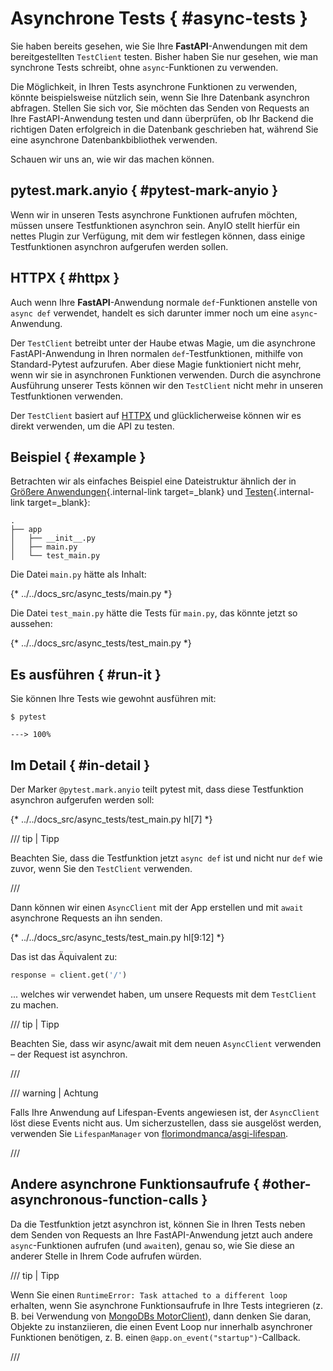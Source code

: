 # Asynchrone Tests { #async-tests }

Sie haben bereits gesehen, wie Sie Ihre **FastAPI**-Anwendungen mit dem bereitgestellten `TestClient` testen. Bisher haben Sie nur gesehen, wie man synchrone Tests schreibt, ohne `async`-Funktionen zu verwenden.

Die Möglichkeit, in Ihren Tests asynchrone Funktionen zu verwenden, könnte beispielsweise nützlich sein, wenn Sie Ihre Datenbank asynchron abfragen. Stellen Sie sich vor, Sie möchten das Senden von Requests an Ihre FastAPI-Anwendung testen und dann überprüfen, ob Ihr Backend die richtigen Daten erfolgreich in die Datenbank geschrieben hat, während Sie eine asynchrone Datenbankbibliothek verwenden.

Schauen wir uns an, wie wir das machen können.

## pytest.mark.anyio { #pytest-mark-anyio }

Wenn wir in unseren Tests asynchrone Funktionen aufrufen möchten, müssen unsere Testfunktionen asynchron sein. AnyIO stellt hierfür ein nettes Plugin zur Verfügung, mit dem wir festlegen können, dass einige Testfunktionen asynchron aufgerufen werden sollen.

## HTTPX { #httpx }

Auch wenn Ihre **FastAPI**-Anwendung normale `def`-Funktionen anstelle von `async def` verwendet, handelt es sich darunter immer noch um eine `async`-Anwendung.

Der `TestClient` betreibt unter der Haube etwas Magie, um die asynchrone FastAPI-Anwendung in Ihren normalen `def`-Testfunktionen, mithilfe von Standard-Pytest aufzurufen. Aber diese Magie funktioniert nicht mehr, wenn wir sie in asynchronen Funktionen verwenden. Durch die asynchrone Ausführung unserer Tests können wir den `TestClient` nicht mehr in unseren Testfunktionen verwenden.

Der `TestClient` basiert auf <a href="https://www.python-httpx.org" class="external-link" target="_blank">HTTPX</a> und glücklicherweise können wir es direkt verwenden, um die API zu testen.

## Beispiel { #example }

Betrachten wir als einfaches Beispiel eine Dateistruktur ähnlich der in [Größere Anwendungen](../tutorial/bigger-applications.md){.internal-link target=_blank} und [Testen](../tutorial/testing.md){.internal-link target=_blank}:

```
.
├── app
│   ├── __init__.py
│   ├── main.py
│   └── test_main.py
```

Die Datei `main.py` hätte als Inhalt:

{* ../../docs_src/async_tests/main.py *}

Die Datei `test_main.py` hätte die Tests für `main.py`, das könnte jetzt so aussehen:

{* ../../docs_src/async_tests/test_main.py *}

## Es ausführen { #run-it }

Sie können Ihre Tests wie gewohnt ausführen mit:

<div class="termy">

```console
$ pytest

---> 100%
```

</div>

## Im Detail { #in-detail }

Der Marker `@pytest.mark.anyio` teilt pytest mit, dass diese Testfunktion asynchron aufgerufen werden soll:

{* ../../docs_src/async_tests/test_main.py hl[7] *}

/// tip | Tipp

Beachten Sie, dass die Testfunktion jetzt `async def` ist und nicht nur `def` wie zuvor, wenn Sie den `TestClient` verwenden.

///

Dann können wir einen `AsyncClient` mit der App erstellen und mit `await` asynchrone Requests an ihn senden.

{* ../../docs_src/async_tests/test_main.py hl[9:12] *}

Das ist das Äquivalent zu:

```Python
response = client.get('/')
```

... welches wir verwendet haben, um unsere Requests mit dem `TestClient` zu machen.

/// tip | Tipp

Beachten Sie, dass wir async/await mit dem neuen `AsyncClient` verwenden – der Request ist asynchron.

///

/// warning | Achtung

Falls Ihre Anwendung auf Lifespan-Events angewiesen ist, der `AsyncClient` löst diese Events nicht aus. Um sicherzustellen, dass sie ausgelöst werden, verwenden Sie `LifespanManager` von <a href="https://github.com/florimondmanca/asgi-lifespan#usage" class="external-link" target="_blank">florimondmanca/asgi-lifespan</a>.

///

## Andere asynchrone Funktionsaufrufe { #other-asynchronous-function-calls }

Da die Testfunktion jetzt asynchron ist, können Sie in Ihren Tests neben dem Senden von Requests an Ihre FastAPI-Anwendung jetzt auch andere `async`-Funktionen aufrufen (und `await`en), genau so, wie Sie diese an anderer Stelle in Ihrem Code aufrufen würden.

/// tip | Tipp

Wenn Sie einen `RuntimeError: Task attached to a different loop` erhalten, wenn Sie asynchrone Funktionsaufrufe in Ihre Tests integrieren (z. B. bei Verwendung von <a href="https://stackoverflow.com/questions/41584243/runtimeerror-task-attached-to-a-different-loop" class="external-link" target="_blank">MongoDBs MotorClient</a>), dann denken Sie daran, Objekte zu instanziieren, die einen Event Loop nur innerhalb asynchroner Funktionen benötigen, z. B. einen `@app.on_event("startup")`-Callback.

///
